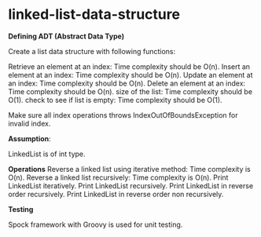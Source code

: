 # linked-list-data-structure

**Defining ADT (Abstract Data Type)**

Create a list data structure with following functions:

Retrieve an element at an index: Time complexity should be O(n).
Insert an element at an index: Time complexity should be O(n).
Update an element at an index: Time complexity should be O(n).
Delete an element at an index: Time complexity should be O(n).
size of the list: Time complexity should be O(1).
check to see if list is empty: Time complexity should be O(1).

Make sure all index operations throws IndexOutOfBoundsException for invalid index.

**Assumption**:

LinkedList is of int type.

**Operations**
Reverse a linked list using iterative method: Time complexity is O(n).
Reverse a linked list recursively: Time complexity is O(n).
Print LinkedList iteratively.
Print LinkedList recursively.
Print LinkedList in reverse order recursively.
Print LinkedList in reverse order non recursively.

**Testing**

Spock framework with Groovy is used for unit testing.